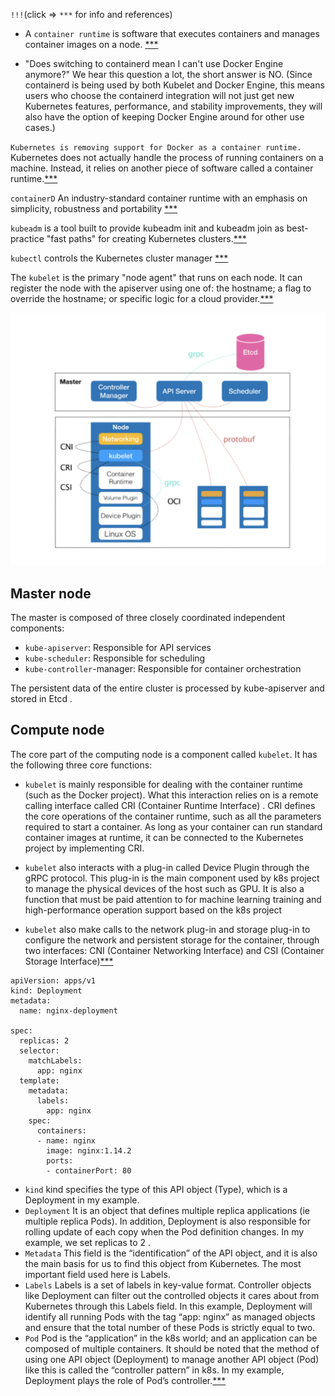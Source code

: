 `!!!`(click => `***` for info and references)
- A `container runtime` is software that executes containers and manages container images on a node. [***](https://kubernetes.io/blog/2018/05/24/kubernetes-containerd-integration-goes-ga/)

- "Does switching to containerd mean I can't use Docker Engine anymore?" We hear this question a lot, the short answer is NO. (Since containerd is being used by both Kubelet and Docker Engine, this means users who choose the containerd integration will not just get new Kubernetes features, performance, and stability improvements, they will also have the option of keeping Docker Engine around for other use cases.)

`Kubernetes is removing support for Docker as a container runtime.` Kubernetes does not actually handle the process of running containers on a machine. Instead, it relies on another piece of software called a container runtime.[***](https://acloudguru.com/blog/engineering/kubernetes-is-deprecating-docker-what-you-need-to-know)

`containerD` An industry-standard container runtime with an emphasis on simplicity, robustness and portability [***](https://containerd.io/)

`kubeadm` is a tool built to provide kubeadm init and kubeadm join as best-practice "fast paths" for creating Kubernetes clusters.[***](https://kubernetes.io/docs/reference/setup-tools/kubeadm/)

`kubectl` controls the Kubernetes cluster manager [***](https://kubernetes.io/docs/reference/kubectl/kubectl/)

The `kubelet` is the primary "node agent" that runs on each node. It can register the node with the apiserver using one of: the hostname; a flag to override the hostname; or specific logic for a cloud provider.[***](https://kubernetes.io/docs/reference/command-line-tools-reference/kubelet/)

![k8s](./img/k8s.png)

## Master node

The master is composed of three closely coordinated independent components:
- `kube-apiserver`: Responsible for API services
- `kube-scheduler`: Responsible for scheduling
- `kube-controller`-manager: Responsible for container orchestration

The persistent data of the entire cluster is processed by kube-apiserver and stored in Etcd .

## Compute node

The core part of the computing node is a component called
`kubelet`. It has the following three core functions:
- `kubelet` is mainly responsible for dealing with the container runtime (such as the Docker project). What this interaction relies on is a remote calling interface called CRI (Container Runtime Interface) . CRI defines the core operations of the container runtime, such as all the parameters required to start a container. As long as your container can run standard container images at runtime, it can be connected to the Kubernetes project by implementing CRI.

- `kubelet` also interacts with a plug-in called Device Plugin through the gRPC protocol. This plug-in is the main component used by k8s project to manage the physical devices of the host such as GPU. It is also a function that must be paid attention to for machine learning training and high-performance operation support based on the k8s project

- `kubelet` also make calls to the network plug-in and storage plug-in to configure the network and persistent storage for the container, through two interfaces: CNI (Container Networking Interface) and CSI (Container Storage Interface)[***](https://aws.plainenglish.io/kubernetes-deep-dive-one-k8s-basics-81e59d81f4bd)

```
apiVersion: apps/v1
kind: Deployment
metadata:
  name: nginx-deployment

spec:
  replicas: 2
  selector:
    matchLabels:
      app: nginx
  template:
    metadata:
      labels:
        app: nginx
    spec:
      containers:
      - name: nginx
        image: nginx:1.14.2
        ports:
        - containerPort: 80
```

- `kind`
kind specifies the type of this API object (Type), which is a Deployment in my example.
- `Deployment`
It is an object that defines multiple replica applications (ie multiple replica Pods). In addition, Deployment is also responsible for rolling update of each copy when the Pod definition changes. In my example, we set replicas to 2 .
- `Metadata`
This field is the “identification” of the API object, and it is also the main basis for us to find this object from Kubernetes. The most important field used here is Labels.
- `Labels`
Labels is a set of labels in key-value format. Controller objects like Deployment can filter out the controlled objects it cares about from Kubernetes through this Labels field. In this example, Deployment will identify all running Pods with the tag “app: nginx” as managed objects and ensure that the total number of these Pods is strictly equal to two.
- `Pod`
Pod is the “application” in the k8s world; and an application can be composed of multiple containers.
It should be noted that the method of using one API object (Deployment) to manage another API object (Pod) like this is called the “controller pattern” in k8s. In my example, Deployment plays the role of Pod’s controller.[***](https://aws.plainenglish.io/kubernetes-deep-dive-three-first-container-application-177b4e2b2d02)
